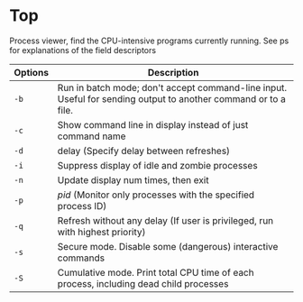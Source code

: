 # Top

Process viewer, find the CPU-intensive programs currently running. See ps for explanations of the field descriptors

|Options| Description |
|--|--|
|`-b`  | Run in batch mode; don't accept command-line input. Useful for sending output to another command or to a file. |
|`-c` |Show command line in display instead of just command name |
|`-d` |delay (Specify delay between refreshes)  |
|`-i` | Suppress display of idle and zombie processes|
|`-n` |Update display num times, then exit |
|`-p` |*pid* (Monitor only processes with the specified process ID)|
| `-q` | Refresh without any delay (If user is privileged, run with highest priority) |
|`-s` |Secure mode. Disable some (dangerous) interactive commands |
|`-S` | Cumulative mode. Print total CPU time of each process, including dead child processes|
